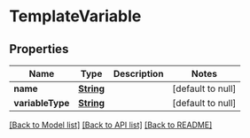 # TemplateVariable
## Properties

Name | Type | Description | Notes
------------ | ------------- | ------------- | -------------
**name** | [**String**](string) |  | [default to null]
**variableType** | [**String**](string) |  | [default to null]

[[Back to Model list]](../README#documentation-for-models) [[Back to API list]](../README#documentation-for-api-endpoints) [[Back to README]](../README)

